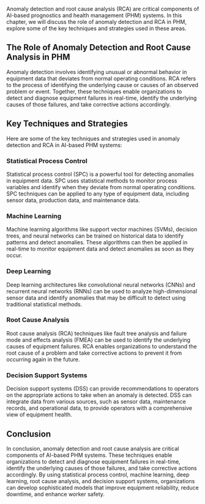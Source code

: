
Anomaly detection and root cause analysis (RCA) are critical components of AI-based prognostics and health management (PHM) systems. In this chapter, we will discuss the role of anomaly detection and RCA in PHM, explore some of the key techniques and strategies used in these areas.

The Role of Anomaly Detection and Root Cause Analysis in PHM
------------------------------------------------------------

Anomaly detection involves identifying unusual or abnormal behavior in equipment data that deviates from normal operating conditions. RCA refers to the process of identifying the underlying cause or causes of an observed problem or event. Together, these techniques enable organizations to detect and diagnose equipment failures in real-time, identify the underlying causes of those failures, and take corrective actions accordingly.

Key Techniques and Strategies
-----------------------------

Here are some of the key techniques and strategies used in anomaly detection and RCA in AI-based PHM systems:

### Statistical Process Control

Statistical process control (SPC) is a powerful tool for detecting anomalies in equipment data. SPC uses statistical methods to monitor process variables and identify when they deviate from normal operating conditions. SPC techniques can be applied to any type of equipment data, including sensor data, production data, and maintenance data.

### Machine Learning

Machine learning algorithms like support vector machines (SVMs), decision trees, and neural networks can be trained on historical data to identify patterns and detect anomalies. These algorithms can then be applied in real-time to monitor equipment data and detect anomalies as soon as they occur.

### Deep Learning

Deep learning architectures like convolutional neural networks (CNNs) and recurrent neural networks (RNNs) can be used to analyze high-dimensional sensor data and identify anomalies that may be difficult to detect using traditional statistical methods.

### Root Cause Analysis

Root cause analysis (RCA) techniques like fault tree analysis and failure mode and effects analysis (FMEA) can be used to identify the underlying causes of equipment failures. RCA enables organizations to understand the root cause of a problem and take corrective actions to prevent it from occurring again in the future.

### Decision Support Systems

Decision support systems (DSS) can provide recommendations to operators on the appropriate actions to take when an anomaly is detected. DSS can integrate data from various sources, such as sensor data, maintenance records, and operational data, to provide operators with a comprehensive view of equipment health.

Conclusion
----------

In conclusion, anomaly detection and root cause analysis are critical components of AI-based PHM systems. These techniques enable organizations to detect and diagnose equipment failures in real-time, identify the underlying causes of those failures, and take corrective actions accordingly. By using statistical process control, machine learning, deep learning, root cause analysis, and decision support systems, organizations can develop sophisticated models that improve equipment reliability, reduce downtime, and enhance worker safety.
